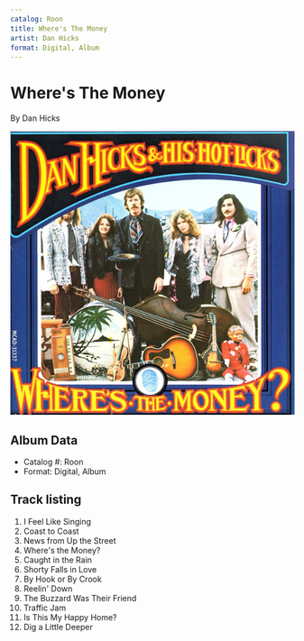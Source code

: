 ```yaml
---
catalog: Roon
title: Where's The Money
artist: Dan Hicks
format: Digital, Album
---
```


# Where's The Money

By Dan Hicks

![](../../assets/albumcovers/Dan_Hicks-Wheres_The_Money.png)

## Album Data

- Catalog #: Roon
- Format: Digital, Album


## Track listing


1. I Feel Like Singing
2. Coast to Coast
3. News from Up the Street
4. Where's the Money?
5. Caught in the Rain
6. Shorty Falls in Love
7. By Hook or By Crook
8. Reelin' Down
9. The Buzzard Was Their Friend
10. Traffic Jam
11. Is This My Happy Home?
12. Dig a Little Deeper

